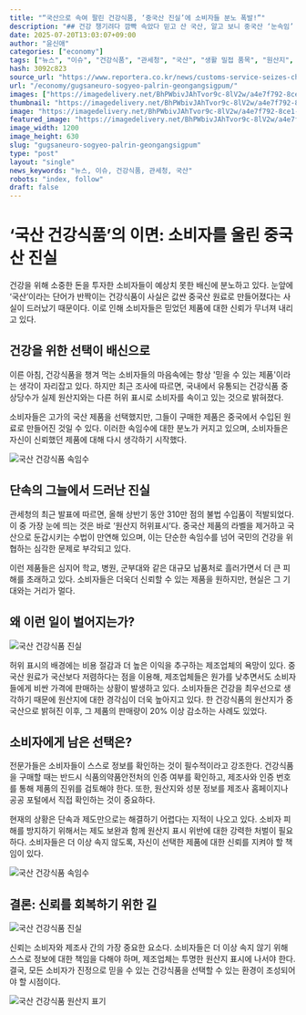 ```yaml
---
title: "“국산으로 속여 팔린 건강식품, ‘중국산 진실’에 소비자들 분노 폭발!”"
description: "## 건강 챙기려다 깜빡 속았다 믿고 산 국산, 알고 보니 중국산 ‘눈속임’ 수법에 소비자 분노 커져 ..."
date: 2025-07-20T13:03:07+09:00
author: "윤신애"
categories: ["economy"]
tags: ["뉴스", "이슈", "건강식품", "관세청", "국산", "생활 밀접 품목", "원산지", "중국산", "소비자 보호", "허위 표시"]
hash: 3092c823
source_url: "https://www.reportera.co.kr/news/customs-service-seizes-chinese-health-food-products/"
url: "/economy/gugsaneuro-sogyeo-palrin-geongangsigpum/"
images: ["https://imagedelivery.net/BhPWbivJAhTvor9c-8lV2w/a4e7f792-8ce1-4190-541d-2c4b0e7a2800/public", "https://imagedelivery.net/BhPWbivJAhTvor9c-8lV2w/519c98fa-ffe5-4073-a4e1-2153ca5cf900/public", "https://imagedelivery.net/BhPWbivJAhTvor9c-8lV2w/41102c80-1ce8-47a8-2b11-1f797e21da00/public", "https://imagedelivery.net/BhPWbivJAhTvor9c-8lV2w/183ab95a-d303-4573-af2e-13680fee8a00/public", "https://imagedelivery.net/BhPWbivJAhTvor9c-8lV2w/40ae999c-dc79-44e7-64c7-2598793aa200/public"]
thumbnail: "https://imagedelivery.net/BhPWbivJAhTvor9c-8lV2w/a4e7f792-8ce1-4190-541d-2c4b0e7a2800/public"
image: "https://imagedelivery.net/BhPWbivJAhTvor9c-8lV2w/a4e7f792-8ce1-4190-541d-2c4b0e7a2800/public"
featured_image: "https://imagedelivery.net/BhPWbivJAhTvor9c-8lV2w/a4e7f792-8ce1-4190-541d-2c4b0e7a2800/public"
image_width: 1200
image_height: 630
slug: "gugsaneuro-sogyeo-palrin-geongangsigpum"
type: "post"
layout: "single"
news_keywords: "뉴스, 이슈, 건강식품, 관세청, 국산"
robots: "index, follow"
draft: false
---
```


# ‘국산 건강식품’의 이면: 소비자를 울린 중국산 진실

건강을 위해 소중한 돈을 투자한 소비자들이 예상치 못한 배신에 분노하고 있다. 눈앞에 ‘국산’이라는 단어가 반짝이는 건강식품이 사실은 값싼 중국산 원료로 만들어졌다는 사실이 드러났기 때문이다. 이로 인해 소비자들은 믿었던 제품에 대한 신뢰가 무너져 내리고 있다.

## 건강을 위한 선택이 배신으로

이른 아침, 건강식품을 챙겨 먹는 소비자들의 마음속에는 항상 '믿을 수 있는 제품'이라는 생각이 자리잡고 있다. 하지만 최근 조사에 따르면, 국내에서 유통되는 건강식품 중 상당수가 실제 원산지와는 다른 허위 표시로 소비자를 속이고 있는 것으로 밝혀졌다.

소비자들은 고가의 국산 제품을 선택했지만, 그들이 구매한 제품은 중국에서 수입된 원료로 만들어진 것일 수 있다. 이러한 속임수에 대한 분노가 커지고 있으며, 소비자들은 자신이 신뢰했던 제품에 대해 다시 생각하기 시작했다.


![국산 건강식품 속임수](https://imagedelivery.net/BhPWbivJAhTvor9c-8lV2w/40ae999c-dc79-44e7-64c7-2598793aa200/public)


## 단속의 그늘에서 드러난 진실

관세청의 최근 발표에 따르면, 올해 상반기 동안 310만 점의 불법 수입품이 적발되었다. 이 중 가장 눈에 띄는 것은 바로 ‘원산지 허위표시’다. 중국산 제품의 라벨을 제거하고 국산으로 둔갑시키는 수법이 만연해 있으며, 이는 단순한 속임수를 넘어 국민의 건강을 위협하는 심각한 문제로 부각되고 있다.

이런 제품들은 심지어 학교, 병원, 군부대와 같은 대규모 납품처로 흘러가면서 더 큰 피해를 초래하고 있다. 소비자들은 더욱더 신뢰할 수 있는 제품을 원하지만, 현실은 그 기대와는 거리가 멀다.

## 왜 이런 일이 벌어지는가?


![국산 건강식품 진실](https://imagedelivery.net/BhPWbivJAhTvor9c-8lV2w/183ab95a-d303-4573-af2e-13680fee8a00/public)


허위 표시의 배경에는 비용 절감과 더 높은 이익을 추구하는 제조업체의 욕망이 있다. 중국산 원료가 국산보다 저렴하다는 점을 이용해, 제조업체들은 원가를 낮추면서도 소비자들에게 비싼 가격에 판매하는 상황이 발생하고 있다. 소비자들은 건강을 최우선으로 생각하기 때문에 원산지에 대한 경각심이 더욱 높아지고 있다. 한 건강식품의 원산지가 중국산으로 밝혀진 이후, 그 제품의 판매량이 20% 이상 감소하는 사례도 있었다.

## 소비자에게 남은 선택은?

전문가들은 소비자들이 스스로 정보를 확인하는 것이 필수적이라고 강조한다. 건강식품을 구매할 때는 반드시 식품의약품안전처의 인증 여부를 확인하고, 제조사와 인증 번호를 통해 제품의 진위를 검토해야 한다. 또한, 원산지와 성분 정보를 제조사 홈페이지나 공공 포털에서 직접 확인하는 것이 중요하다.

현재의 상황은 단속과 제도만으로는 해결하기 어렵다는 지적이 나오고 있다. 소비자 피해를 방지하기 위해서는 제도 보완과 함께 원산지 표시 위반에 대한 강력한 처벌이 필요하다. 소비자들은 더 이상 속지 않도록, 자신이 선택한 제품에 대한 신뢰를 지켜야 할 책임이 있다.


![국산 건강식품 속임수](https://imagedelivery.net/BhPWbivJAhTvor9c-8lV2w/a4e7f792-8ce1-4190-541d-2c4b0e7a2800/public)


## 결론: 신뢰를 회복하기 위한 길


![국산 건강식품 진실](https://imagedelivery.net/BhPWbivJAhTvor9c-8lV2w/519c98fa-ffe5-4073-a4e1-2153ca5cf900/public)


신뢰는 소비자와 제조사 간의 가장 중요한 요소다. 소비자들은 더 이상 속지 않기 위해 스스로 정보에 대한 책임을 다해야 하며, 제조업체는 투명한 원산지 표시에 나서야 한다. 결국, 모든 소비자가 진정으로 믿을 수 있는 건강식품을 선택할 수 있는 환경이 조성되어야 할 시점이다.


![국산 건강식품 원산지 표기](https://imagedelivery.net/BhPWbivJAhTvor9c-8lV2w/41102c80-1ce8-47a8-2b11-1f797e21da00/public)

